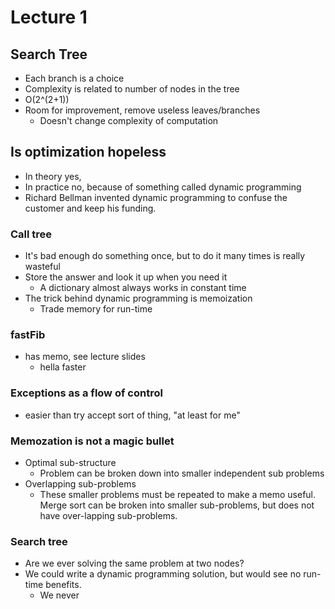 # Lecture 1

## Search Tree
* Each branch is a choice
* Complexity is related to number of nodes in the tree
* O(2^(2+1))
* Room for improvement, remove useless leaves/branches
  * Doesn't change complexity of computation

## Is optimization hopeless
* In theory yes, 
* In practice no, because of something called dynamic programming
* Richard Bellman invented dynamic programming to confuse the customer and keep his funding.

### Call tree
* It's bad enough do something once, but to do it many times is really wasteful
* Store the answer and look it up when you need it
  * A dictionary almost always works in constant time
* The trick behind dynamic programming is memoization 
  * Trade memory for run-time

### fastFib
* has memo, see lecture slides
  * hella faster

### Exceptions as a flow of control
* easier than try accept sort of thing, "at least for me"

### Memozation is not a magic bullet
* Optimal sub-structure
  * Problem can be broken down into smaller independent sub problems
* Overlapping sub-problems
  * These smaller problems must be repeated to make a memo useful.
Merge sort can be broken into smaller sub-problems, but does not have over-lapping sub-problems.

### Search tree
* Are we ever solving the same problem at two nodes?
* We could write a dynamic programming solution, but would see no run-time benefits. 
  * We never
